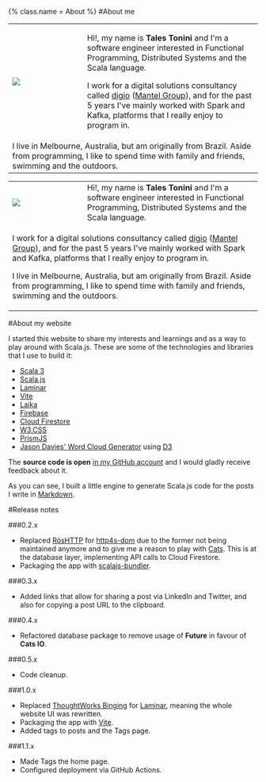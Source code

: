 {%
  class.name = About
%}
#About me

<div class="aside">
  <table class="w3-hide-small" style="width:100%">
    <tr>
      <td style="padding-right: 15px; width: 30%;"><img src="/img/talestonini.jpg" /></td>
      <td>
        <p>Hi!, my name is <strong>Tales Tonini</strong> and I'm a software engineer interested in Functional Programming, Distributed Systems and the Scala language.</p>
        <p>I work for a digital solutions consultancy called <a href="https://digio.com.au/">digio</a> (<a href="https://mantelgroup.com.au/">Mantel Group</a>), and for the past 5 years I've mainly worked with Spark and Kafka, platforms that I really enjoy to program in.</p>
      </td>
    </tr>
    <tr>
      <td colspan="2">
        I live in Melbourne, Australia, but am originally from Brazil. Aside from programming, I like to spend time with family and friends, swimming and the outdoors.
      </td>
    </tr>
  </table>
  <table class="w3-hide-large w3-hide-medium" style="width:100%">
    <tr>
      <td style="padding-right: 10px; width: 30%;"><img src="/img/talestonini.jpg" /></td>
      <td>
        Hi!, my name is <strong>Tales Tonini</strong> and I'm a software engineer interested in Functional Programming, Distributed Systems and the Scala language.
      </td>
    </tr>
    <tr>
      <td colspan="2">
        <p>I work for a digital solutions consultancy called <a href="https://digio.com.au/">digio</a> (<a href="https://mantelgroup.com.au/">Mantel Group</a>), and for the past 5 years I've mainly worked with Spark and Kafka, platforms that I really enjoy to program in.</p>
        <p>I live in Melbourne, Australia, but am originally from Brazil. Aside from programming, I like to spend time with family and friends, swimming and the outdoors.</p>
      </td>
    </tr>
  </table>
</div>

#About my website

I started this website to share my interests and learnings and as a way to play around with Scala.js. These are some of
the technologies and libraries that I use to build it:

- [Scala 3](https://www.scala-lang.org/)
- [Scala.js](https://www.scala-js.org/)
- [Laminar](https://laminar.dev/)
- [Vite](https://vitejs.dev/)
- [Laika](https://typelevel.org/Laika/)
- [Firebase](https://firebase.google.com/)
- [Cloud Firestore](https://firebase.google.com/docs/firestore)
- [W3.CSS](https://www.w3schools.com/w3css/default.asp)
- [PrismJS](https://prismjs.com/index.html)
- [Jason Davies' Word Cloud Generator](https://www.jasondavies.com/wordcloud/) using [D3](https://d3js.org/)

The **source code is open** [in my GitHub account](https://github.com/talestonini/talestonini.com) and I would gladly
receive feedback about it.

As you can see, I built a little engine to generate Scala.js code for the posts I write in
[Markdown](https://en.wikipedia.org/wiki/Markdown).

#Release notes

###0.2.x
- Replaced [RösHTTP](https://github.com/hmil/RosHTTP) for [http4s-dom](https://http4s.github.io/http4s-dom/) due to the
former not being maintained anymore and to give me a reason to play with [Cats](https://typelevel.org/cats/). This is at
the database layer, implementing API calls to Cloud Firestore.
- Packaging the app with [scalajs-bundler](https://scalacenter.github.io/scalajs-bundler/).

###0.3.x
- Added links that allow for sharing a post via LinkedIn and Twitter, and also for copying a post URL to the clipboard.

###0.4.x
- Refactored database package to remove usage of **Future** in favour of **Cats IO**.

###0.5.x
- Code cleanup.

###1.0.x
- Replaced [ThoughtWorks Binging](https://github.com/ThoughtWorksInc/Binding.scala) for [Laminar](https://laminar.dev/),
meaning the whole website UI was rewritten.
- Packaging the app with [Vite](http://vitejs.dev/).
- Added tags to posts and the Tags page.

###1.1.x
- Made Tags the home page.
- Configured deployment via GitHub Actions.
